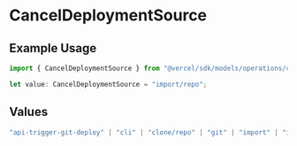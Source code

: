 # CancelDeploymentSource

## Example Usage

```typescript
import { CancelDeploymentSource } from "@vercel/sdk/models/operations/canceldeployment.js";

let value: CancelDeploymentSource = "import/repo";
```

## Values

```typescript
"api-trigger-git-deploy" | "cli" | "clone/repo" | "git" | "import" | "import/repo" | "redeploy" | "v0-web"
```